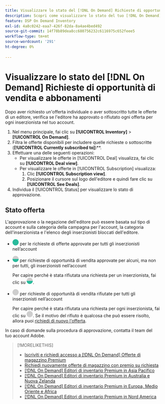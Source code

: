 ```yaml
---
title: Visualizzare lo stato del [!DNL On Demand] Richieste di opportunità di vendita e abbonamenti
description: Scopri come visualizzare lo stato del tuo [!DNL On Demand] richieste di offerte e abbonamenti.
feature: DSP On Demand Inventory
exl-id: 4a8c0242-eaa7-426f-82da-8a4ae4bed492
source-git-commit: 14f78b89dea8cc680756232c6116975c652feee5
workflow-type: tm+mt
source-wordcount: '291'
ht-degree: 0%

---
```


# Visualizzare lo stato del [!DNL On Demand] Richieste di opportunità di vendita e abbonamenti

Dopo aver richiesto un&#39;offerta individuale o aver sottoscritto tutte le offerte di un editore, verifica se l&#39;editore ha approvato o rifiutato ogni offerta per ogni inserzionista nel tuo account.

1. Nel menu principale, fai clic su **[!UICONTROL Inventory]** > **[!UICONTROL On Demand]**.
1. Filtra le offerte disponibili per includere quelle richieste o sottoscritte (**[!UICONTROL Currently subscribed to]**)**.
1. Effettuare una delle seguenti operazioni:
   * Per visualizzare le offerte in [!UICONTROL Deal] visualizza, fai clic su **[!UICONTROL Deal view]**.
   * Per visualizzare le offerte in [!UICONTROL Subscription] visualizza:
      1. Clic **[!UICONTROL Subscription view]**.
      1. Posizionare il cursore sul logo dell&#39;editore e quindi fare clic su **[!UICONTROL See Deals]**.
1. Individua il [!UICONTROL Status] per visualizzare lo stato di approvazione.

## Stato offerta

L&#39;approvazione o la negazione dell&#39;editore può essere basata sul tipo di account e sulla categoria della campagna per l&#39;account, la categoria dell&#39;inserzionista e l&#39;elenco degli inserzionisti bloccati dell&#39;editore.

* ![completamente approvato](/help/dsp/assets/approved.png) per le richieste di offerte approvate per tutti gli inserzionisti nell’account

* ![parzialmente approvato](/help/dsp/assets/partly-approved.png) per richieste di opportunità di vendita approvate per alcuni, ma non per tutti, gli inserzionisti nell’account

   Per capire perché è stata rifiutata una richiesta per un inserzionista, fai clic su ![parzialmente approvato](/help/dsp/assets/partly-approved.png).

* ![negato](/help/dsp/assets/denied.png) per richieste di opportunità di vendita rifiutate per tutti gli inserzionisti nell’account

   Per capire perché è stata rifiutata una richiesta per ogni inserzionista, fai clic su ![negato](/help/dsp/assets/denied.png). Se il motivo del rifiuto è qualcosa che può essere risolto, allora puoi [richiedi di nuovo l&#39;offerta](/help/dsp/inventory/on-demand-inventory-rerequest.md).

In caso di domande sulla procedura di approvazione, contatta il team del tuo account Adobe.

>[!MORELIKETHIS]
>
>* [Iscriviti e richiedi accesso a [!DNL On Demand] Offerte di magazzino Premium](on-demand-inventory-subscribe.md)
>* [Richiedi nuovamente offerte di magazzino con premio su richiesta](on-demand-inventory-rerequest.md)
>* [[!DNL On Demand] Editori di inventario Premium in Asia Pacifico](on-demand-inventory-publishers-apac.md)
>* [[!DNL On Demand] Editori di inventario Premium in Australia e Nuova Zelanda](on-demand-inventory-publishers-anz.md)
>* [[!DNL On Demand] Editori di inventario Premium in Europa, Medio Oriente e Africa](on-demand-inventory-publishers-emea.md)
>* [[!DNL On Demand] Editori di inventario Premium in Nord America](on-demand-inventory-publishers-na.md)

